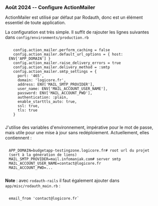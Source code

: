 <style>
pre {
  margin: 0pt!important;
  padding: 12px!important;
}

.markdown-content * {
  //margin-bottom: .5ex!important;
}

h3, h4 {
  margin-bottom: 0pt!important;
}
</style>

### Août 2024 -- Configure ActionMailer

ActionMailer est utilisé par défaut par Rodauth, donc est un élément essentiel 
de toute application.

La configuration est très simple. Il suffit de rajouter les lignes suivantes 
dans `config/environments/production.rb`
```
  config.action_mailer.perform_caching = false
  config.action_mailer.default_url_options = { host: ENV['APP_DOMAIN'] }
  config.action_mailer.raise_delivery_errors = true
  config.action_mailer.delivery_method = :smtp
  config.action_mailer.smtp_settings = {
    port: '465',
    domain: 'logicore.fr',
    address: ENV['MAIL_SMTP_PROVIDER'],
    user_name: ENV['MAIL_ACCOUNT_USER_NAME'],
    password: ENV['MAIL_ACCOUNT_PWD'],
    authentication: :plain,
    enable_starttls_auto: true,
    ssl: true,
    tls: true
  }
```
J'utilise des variables d'environnement, impérative pour le mot de passe, mais 
utile pour une mise à jour sans redéploiement. Actuellement, elles contiennent 
:
```
APP_DOMAIN=budgetapp-testingzone.logicore.fr# root url du projet (sert à la génération de liens)
MAIL_SMTP_PROVIDER=mail.infomaniak.com# server smtp
MAIL_ACCOUNT_USER_NAME=contact@logicore.fr
MAIL_ACCOUNT_PWD=...
```

**Note** : avec `rodauth-rails` il faut également ajouter dans 
`app/misc/rodauth_main.rb` :
```
email_from 'contact@logicore.fr`
```
